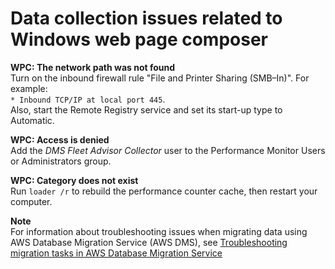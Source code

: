 # Data collection issues related to Windows web page composer<a name="CHAP_DMSStudio.Troubleshooting.WPC"></a>

**WPC: The network path was not found**  
Turn on the inbound firewall rule "File and Printer Sharing \(SMB–In\)"\. For example:  
`* Inbound TCP/IP at local port 445`\.  
Also, start the Remote Registry service and set its start\-up type to Automatic\.

**WPC: Access is denied**  
Add the *DMS Fleet Advisor Collector* user to the Performance Monitor Users or Administrators group\.

**WPC: Category does not exist**  
Run `loader /r` to rebuild the performance counter cache, then restart your computer\.

**Note**  
For information about troubleshooting issues when migrating data using AWS Database Migration Service \(AWS DMS\), see [Troubleshooting migration tasks in AWS Database Migration Service](CHAP_Troubleshooting.md) 